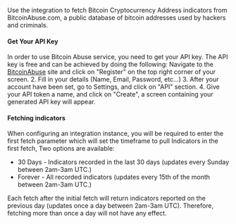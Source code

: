 
Use the integration to fetch Bitcoin Cryptocurrency Address indicators from BitcoinAbuse.com, a public database of bitcoin addresses used by hackers and criminals.

#### Get Your API Key
In order to use Bitcoin Abuse service, you need to get your API key.
The API key is free and can be achieved by doing the following:
Navigate to the [BitcoinAbuse](https://www.bitcoinabuse.com) site and click on "Register" on the top right corner of your screen.
2. Fill in your details (Name, Email, Password, etc...)
3. After your account have been set, go to Settings, and click on "API" section.
4. Give your API token a name, and click on "Create", a screen containing your generated API key
will appear.
   
#### Fetching indicators
When configuring an integration instance, you will be required to enter the first fetch parameter which will set the timeframe to pull Indicators in the first fetch, Two options are available:

- 30 Days - Indicators recorded in the last 30 days (updates every Sunday between 2am-3am UTC.)
- Forever - All recorded indicators (updates every 15th of the month between 2am-3am UTC.)

Each fetch after the initial fetch will return indicators reported on the previous day (updates once a day between 2am-3am UTC). Therefore, fetching more than once a day will not have any effect.
